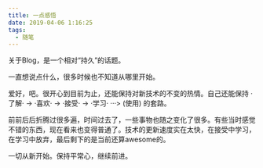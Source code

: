 ```yaml
---
title: 一点感悟
date: 2019-04-06 1:16:25
tags:
  - 随笔
---
```

关于Blog，是一个相对“持久”的话题。
 
一直想说点什么，很多时候也不知道从哪里开始。
 
爱好，吧。很开心到目前为止，还能保持对新技术的不变的热情。自己还能保持 ·了解· -> ·喜欢· -> ·接受· -> ·学习· ···> (使用) 的套路。
 
前前后后折腾过很多遍，时间过去了，一些事物也随之变化了很多。有些当时感觉不错的东西，现在看来也变得普通了。技术的更新速度实在太快，在接受中学习，在学习中放弃，最后剩下的是当前还算awesome的。
 
一切从新开始。保持平常心，继续前进。
